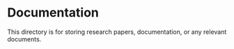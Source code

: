 # Documentation

This directory is for storing research papers, documentation, or any relevant documents.

